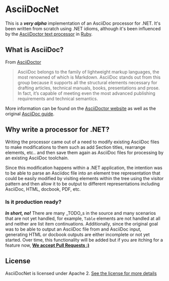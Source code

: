 # AsciiDocNet

This is a _**very alpha**_ implementation of an AsciiDoc processor for .NET. It's been written from scratch using .NET idioms, although it's been influenced by the [AsciiDoctor text processor](http://asciidoctor.org/) in [Ruby](https://github.com/asciidoctor/asciidoctor). 

## What is AsciiDoc?

From [AsciiDoctor](http://asciidoctor.org/docs/what-is-asciidoc/#what-is-asciidoc)

> AsciiDoc belongs to the family of lightweight markup languages, the most renowned of which is Markdown. AsciiDoc stands out from this group because it supports all the structural elements necessary for drafting articles, technical manuals, books, presentations and prose. In fact, it’s capable of meeting even the most advanced publishing requirements and technical semantics.

More information can be found on the [AsciiDoctor website](http://asciidoctor.org/) as well as the original [AsciiDoc guide](http://asciidoc.org/).

## Why write a processor for .NET?

Writing the processor came out of a need to modify existing AsciiDoc files to make modifications to them such as add Section titles, rearrange elements, etc.. and then save them again as AsciiDoc files for processing by an existing AsciiDoc toolchain. 

Since this modification happens within a .NET application, the intention was to be able to parse an Asciidoc file into an element tree representation that could be easily modified by visiting elements within the tree using the visitor pattern and then allow it to be output to different representations including AsciiDoc, HTML, docbook, PDF, etc.

### Is it production ready?

**_In short, no!_** There are many _TODO_s in the source and many scenarios that are not yet handled, for example, `Table` elements are not handled at all and neither are list item continuations. Additionally, since the original goal was to be able to output an AsciiDoc file from and AsciiDoc input, generating HTML or docbook outputs are either incomplete or not yet started. Over time, this functionality will be added but if you are itching for a feature now, [**We accept Pull Requests :)**](https://github.com/russcam/asciidocnet/pulls)

## License

AsciiDocNet is licensed under Apache 2. [See the license for more details](license.txt)
